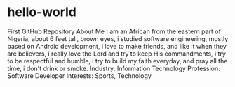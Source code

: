 # hello-world
First GitHub Repository
About Me 
I am an African from the eastern part of Nigeria, about 6 feet tall, brown eyes, i studied software engineering, mostly based on Android development, i love to make friends, and like it when they are believers, i really love the Lord and try to keep His commandments, i try to be respectful and humble, i try to build my faith everyday, and pray all the time, i don't drink or smoke.
Industry: Information Technology
Profession: Software Developer
Interests: Sports, Technology
